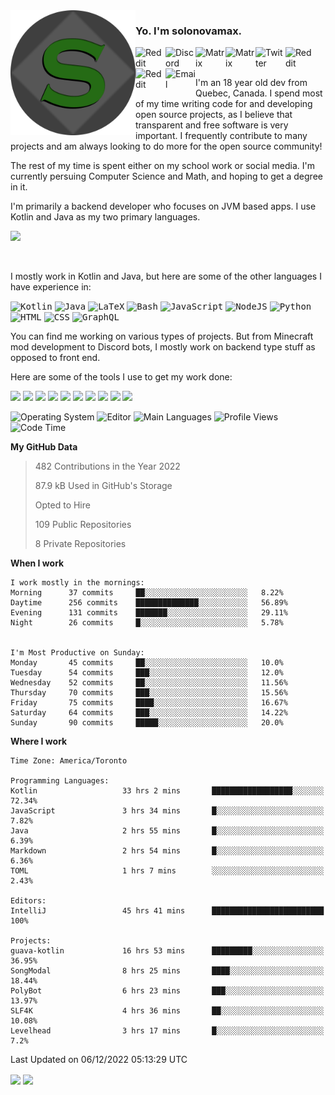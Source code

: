<img align="left" alt="Avatar" width="200px" src="https://raw.githubusercontent.com/solonovamax/solonovamax/main/solonovamax-circle.png" />

### Yo. I'm solonovamax.

<a href="https://gitlab.com/solonovamax">
    <img align="left" alt="Reddit" width="48px" src="https://img.icons8.com/color/2x/gitlab.png">
</a>

<a href="https://discord.solonovamax.gay">
    <img align="left" alt="Discord" width="48px" src="https://img.icons8.com/color/2x/discord-logo.png">
</a>

<a href="https://matrix.to/#/@solonovamax:matrix.org?#gh-light-mode-only">
    <img align="left" alt="Matrix" width="48px" src="https://img.icons8.com/000000/material/2x/matrix-logo.png">
</a>
<a href="https://matrix.to/#/@solonovamax:matrix.org?#gh-dark-mode-only">
    <img align="left" alt="Matrix" width="48px" src="https://img.icons8.com/FFFFFF/material/2x/matrix-logo.png">
</a>

<a href="https://twitter.com/solonovamax">
    <img align="left" alt="Twitter" width="48px" src="https://img.icons8.com/color/2x/twitter.png">
</a>

<!-- <a href="https://twitch.tv/solonovamax">
    <img align="left" alt="Twitch" width="48px" src="https://img.icons8.com/color/2x/twitch.png">
</a> -->

<a href="https://reddit.com/u/solonovamax">
    <img align="left" alt="Reddit" width="48px" src="https://img.icons8.com/color/2x/reddit.png">
</a>

<a href="https://www.youtube.com/channel/UCTxCeyGu41WfEBT8mXpjHMA">
    <img align="left" alt="Reddit" width="48px" src="https://img.icons8.com/color/2x/youtube.png">
</a>

<a href="mailto:solonovamax@12oclockpoint.com">
    <img align="left" alt="Email" width="48px" src="https://img.icons8.com/fluency/2x/mail.png">
</a>

<!-- <a href="https://open.spotify.com/user/solonovamax">
    <img align="left" alt="Spotify" width="48px" src="https://img.icons8.com/color/2x/spotify.png">
</a> -->

<br/>
<br/>

I'm an 18 year old dev from Quebec, Canada.
I spend most of my time writing code for and developing open source projects, as I believe that transparent and free software is very important.
I frequently contribute to many projects and am always looking to do more for the open source community!

The rest of my time is spent either on my school work or social media. I'm currently persuing Computer Science and Math, and hoping to get a degree in it.

I'm primarily a backend developer who focuses on JVM based apps. I use Kotlin and Java as my two primary languages.


<a href="https://github.com/ryo-ma/github-profile-trophy"><img src="https://github-profile-trophy.vercel.app/?username=solonovamax&margin-w=15&row=1"/></a> 

<br/>

I mostly work in Kotlin and Java, but here are some of the other languages I have experience in:

<kbd><img height="32" alt="Kotlin" src="https://img.icons8.com/color/1x/kotlin.png"></kbd>
<kbd><img height="32" alt="Java" src="https://img.icons8.com/color/1x/java-coffee-cup-logo.png"></kbd>
<kbd><img height="32" alt="LaTeX" src="https://img.icons8.com/color/1x/latex.png"></kbd>
<kbd><img height="32" alt="Bash" src="https://img.icons8.com/color/1x/console.png"></kbd>
<kbd><img height="32" alt="JavaScript" src="https://img.icons8.com/color/1x/javascript.png"></kbd>
<kbd><img height="32" alt="NodeJS" src="https://img.icons8.com/color/1x/nodejs.png"></kbd>
<kbd><img height="32" alt="Python" src="https://img.icons8.com/color/1x/python.png"></kbd>
<kbd><img height="32" alt="HTML" src="https://img.icons8.com/color/1x/html-5.png"></kbd>
<kbd><img height="32" alt="CSS" src="https://img.icons8.com/color/1x/css3.png"></kbd>
<kbd><img height="32" alt="GraphQL" src="https://img.icons8.com/color/1x/graphql.png"></kbd>

You can find me working on various types of projects.
But from Minecraft mod development to Discord bots, I mostly work on backend type stuff as opposed to front end.

Here are some of the tools I use to get my work done:

<kbd><img height="32" src="https://img.icons8.com/color/2x/intellij-idea.png"></kbd>
<kbd><img height="32" src="https://img.icons8.com/color/2x/linux.png"></kbd>
<kbd><img height="32" src="https://img.icons8.com/fluent/2x/console.png"></kbd>
<kbd><img height="32" src="https://img.icons8.com/color/2x/open-source.png"></kbd>
<kbd><img height="32" src="https://img.icons8.com/color/2x/git.png"></kbd>
<kbd><img height="32" src="https://img.icons8.com/color/2x/docker.png"></kbd>
<kbd><img height="32" src="https://img.icons8.com/color/2x/mongodb.png"></kbd>
<kbd><img height="32" src="https://img.icons8.com/color/2x/nginx.png"></kbd>
<a href="?#gh-light-mode-only"><kbd><img height="32" src="https://img.icons8.com/metro/2x/mysql.png"></kbd></a>
<a href="?#gh-dark-mode-only"><kbd><img height="32" src="https://img.icons8.com/FFFFFF/metro/2x/mysql.png"></kbd></a>

![Operating System](https://img.shields.io/badge/OS-Arch%20Linux-informational?style=for-the-badge&logo=Arch%20Linux&logoColor=white&color=007ec6)
![Editor](https://img.shields.io/badge/Editor-IntelliJ%20Idea-informational?style=for-the-badge&logo=IntelliJ%20Idea&logoColor=white&color=007ec6)
![Main Languages](https://img.shields.io/badge/Main%20Languages-Java%20%26%20Kotlin-informational?style=for-the-badge&logo=Java&logoColor=white&color=007ec6)
![Profile Views](https://komarev.com/ghpvc/?username=solonovamax&color=blue&style=for-the-badge)
![Code Time](https://img.shields.io/endpoint?url=https://wakapi.dev/api/compat/shields/v1/solonovamax/interval:all_time&label=Code%20Time&style=for-the-badge&color=blue)

<!--START_SECTION:waka-->
**My GitHub Data**

> 482 Contributions in the Year 2022
> 
> 87.9 kB Used in GitHub's Storage
> 
> Opted to Hire
> 
> 109 Public Repositories
> 
> 8 Private Repositories
> 
**When I work** 

```text
I work mostly in the mornings: 
Morning      37 commits     ██░░░░░░░░░░░░░░░░░░░░░░░   8.22% 
Daytime      256 commits    ██████████████░░░░░░░░░░░   56.89% 
Evening      131 commits    ███████░░░░░░░░░░░░░░░░░░   29.11% 
Night        26 commits     █░░░░░░░░░░░░░░░░░░░░░░░░   5.78%


I'm Most Productive on Sunday: 
Monday       45 commits     ██░░░░░░░░░░░░░░░░░░░░░░░   10.0% 
Tuesday      54 commits     ███░░░░░░░░░░░░░░░░░░░░░░   12.0% 
Wednesday    52 commits     ██░░░░░░░░░░░░░░░░░░░░░░░   11.56% 
Thursday     70 commits     ███░░░░░░░░░░░░░░░░░░░░░░   15.56% 
Friday       75 commits     ████░░░░░░░░░░░░░░░░░░░░░   16.67% 
Saturday     64 commits     ███░░░░░░░░░░░░░░░░░░░░░░   14.22% 
Sunday       90 commits     █████░░░░░░░░░░░░░░░░░░░░   20.0%

```


**Where I work** 

```text
Time Zone: America/Toronto

Programming Languages: 
Kotlin                   33 hrs 2 mins       ██████████████████░░░░░░░   72.34% 
JavaScript               3 hrs 34 mins       █░░░░░░░░░░░░░░░░░░░░░░░░   7.82% 
Java                     2 hrs 55 mins       █░░░░░░░░░░░░░░░░░░░░░░░░   6.39% 
Markdown                 2 hrs 54 mins       █░░░░░░░░░░░░░░░░░░░░░░░░   6.36% 
TOML                     1 hrs 7 mins        ░░░░░░░░░░░░░░░░░░░░░░░░░   2.43%

Editors: 
IntelliJ                 45 hrs 41 mins      █████████████████████████   100%

Projects: 
guava-kotlin             16 hrs 53 mins      █████████░░░░░░░░░░░░░░░░   36.95% 
SongModal                8 hrs 25 mins       ████░░░░░░░░░░░░░░░░░░░░░   18.44% 
PolyBot                  6 hrs 23 mins       ███░░░░░░░░░░░░░░░░░░░░░░   13.97% 
SLF4K                    4 hrs 36 mins       ██░░░░░░░░░░░░░░░░░░░░░░░   10.08% 
Levelhead                3 hrs 17 mins       █░░░░░░░░░░░░░░░░░░░░░░░░   7.2%

```


 Last Updated on 06/12/2022 05:13:29 UTC
<!--END_SECTION:waka-->

<div style="white-space:nowrap;width:100%;position: relative;display: inline-block">
<img align="center" src="https://github-readme-stats.vercel.app/api?username=solonovamax&custom_title=solonovamax%27s%20Github%20Stats&langs_count=5&include_all_commits=true&count_private=true&show_icons=true&theme=github_dark"/>
<img align="center" src="https://github-readme-stats.vercel.app/api/wakatime?api_domain=wakapi.dev&username=solonovamax&range=last_30_days&custom_title=solonovamax%27s+Primary+Languages+%28Last+Month%29&langs_count=10&show_icons=true&theme=github_dark"/>
</div>
